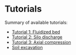 # Tutorials

Summary of available tutorials:

* [Tutorial 1: Fluidized bed](tutorial1/fluidized_bed.md)
* [Tutorial 2: Silo discharge](tutorial2/silo_flow.md)
* [Tutorial 3: Axial compression](tutorial3/uniaxial_compression_test.md)
* [Soil excavation](tutorial4/bucket_excavator_digging.md)
